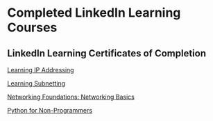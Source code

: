 <h1>Completed LinkedIn Learning Courses</h1>

<h2>LinkedIn Learning Certificates of Completion</h2>

[Learning IP Addressing](https://github.com/craiglashley/LinkedInLearning/assets/164884179/c04d23ca-b760-4c6e-962c-31bb4167ad9d)

[Learning Subnetting](https://github.com/craiglashley/LinkedInLearning/assets/164884179/20114ba0-174e-4f1b-a05a-14b7c4a546d7)

[Networking Foundations: Networking Basics](https://github.com/craiglashley/craiglashley/assets/164884179/a8c0b383-4a96-4a31-8fed-37de6969830f)

[Python for Non-Programmers](https://github.com/craiglashley/LinkedInLearning/assets/164884179/cec78938-7a09-43e2-9ead-d2acb2ed2c3e)
